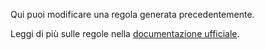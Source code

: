 Qui puoi modificare una regola generata precedentemente.

Leggi di più sulle regole nella [documentazione ufficiale](https://firefly-iii.readthedocs.io/en/latest/advanced/rules.html).